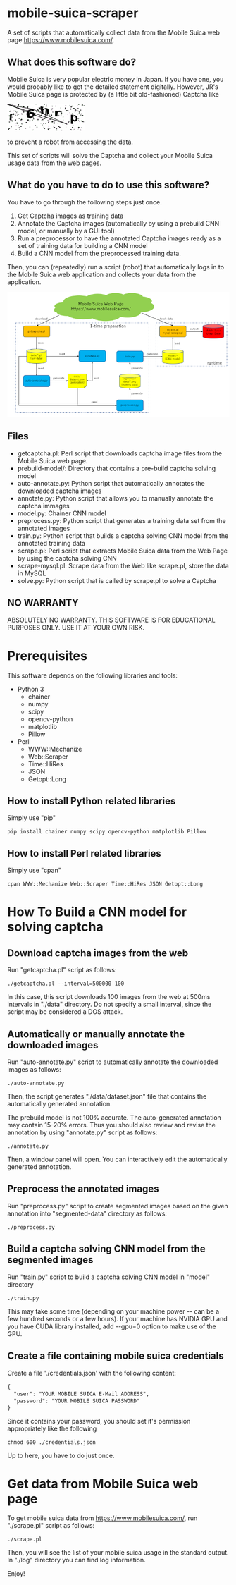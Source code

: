 # mobile-suica-scraper

A set of scripts that automatically collect data from the Mobile Suica web page
https://www.mobilesuica.com/.

## What does this software do?

Mobile Suica is very popular electric money in Japan.
If you have one, you would probably like to get the detailed statement digitally.
However, JR's Mobile Suica page is protected by (a little bit old-fashioned) Captcha like

![Mobile Suica Captcha Image](https://github.com/survivor7777777/mobile-suica-scraper/blob/master/sample-Captcha.gif?raw=true)  

to prevent a robot from accessing the data.

This set of scripts will solve the Captcha and collect your Mobile Suica usage data from the web pages.

## What do you have to do to use this software?

You have to go through the following steps just once.
1. Get Captcha images as training data
1. Annotate the Captcha images (automatically by using a prebuild CNN model, or manually by a GUI tool)
1. Run a preprocessor to have the annotated Captcha images ready as a set of training data for building a CNN model
1. Build a CNN model from the preprocessed training data.

Then, you can (repeatedly) run a script (robot) that automatically logs in to the Mobile Suica web application and collects your data from the application.

![The process flow](https://github.com/survivor7777777/mobile-suica-scraper/blob/master/process-flow.png?raw=true)

## Files

* getcaptcha.pl: Perl script that downloads captcha image files from the Mobile Suica web page.
* prebuild-model/: Directory that contains a pre-build captcha solving model
* auto-annotate.py: Python script that automatically annotates the downloaded captcha images
* annotate.py: Python script that allows you to manually annotate the captcha immages
* model.py: Chainer CNN model
* preprocess.py: Python script that generates a training data set from the annotated images
* train.py: Python script that builds a captcha solving CNN model from the annotated training data
* scrape.pl: Perl script that extracts Mobile Suica data from the Web Page by using the captcha solving CNN
* scrape-mysql.pl: Scrape data from the Web like scrape.pl, store the data in MySQL
* solve.py: Python script that is called by scrape.pl to solve a Captcha

## NO WARRANTY

ABSOLUTELY NO WARRANTY.
THIS SOFTWARE IS FOR EDUCATIONAL PURPOSES ONLY.
USE IT AT YOUR OWN RISK.

# Prerequisites

This software depends on the following libraries and tools:

* Python 3
  * chainer
  * numpy
  * scipy
  * opencv-python
  * matplotlib
  * Pillow
* Perl
  * WWW::Mechanize
  * Web::Scraper
  * Time::HiRes
  * JSON
  * Getopt::Long

## How to install Python related libraries

Simply use "pip"

    pip install chainer numpy scipy opencv-python matplotlib Pillow

## How to install Perl related libraries

Simply use "cpan"

    cpan WWW::Mechanize Web::Scraper Time::HiRes JSON Getopt::Long

# How To Build a CNN model for solving captcha

## Download captcha images from the web

Run "getcaptcha.pl" script as follows:

    ./getcaptcha.pl --interval=500000 100

In this case, this script downloads 100 images from the web at 500ms intervals in "./data" directory.
Do not specify a small interval, since the script may be considered a DOS attack.

## Automatically or manually annotate the downloaded images

Run "auto-annotate.py" script to automatically annotate the downloaded images as follows:

    ./auto-annotate.py

Then, the script generates "./data/dataset.json" file that contains the automatically generated annotation.

The prebuild model is not 100% accurate.  The auto-generated annotation may contain 15-20% errors.
Thus you should also review and revise the annotation by using "annotate.py" script as follows:

    ./annotate.py

Then, a window panel will open.  You can interactively edit the automatically generated annotation.

## Preprocess the annotated images

Run "preprocess.py" script to create segmented images based on the given annotation into "segmented-data" directory as follows:

    ./preprocess.py

## Build a captcha solving CNN model from the segmented images

Run "train.py" script to build a captcha solving CNN model in "model" directory

    ./train.py

This may take some time (depending on your machine power -- can be a few hundred seconds or a few hours).
If your machine has NVIDIA GPU and you have CUDA library installed, add --gpu=0 option to make use of the GPU.

## Create a file containing mobile suica credentials

Create a file './credentials.json' with the following content:

    {
      "user": "YOUR MOBILE SUICA E-Mail ADDRESS",
      "password": "YOUR MOBILE SUICA PASSWORD"
    }

Since it contains your password, you should set it's permission appropriately like the following

    chmod 600 ./credentials.json

Up to here, you have to do just once.

# Get data from Mobile Suica web page

To get mobile suica data from https://www.mobilesuica.com/, run "./scrape.pl" script as follows:

    ./scrape.pl

Then, you will see the list of your mobile suica usage in the standard output.
In "./log" directory you can find log information.

Enjoy!
